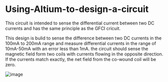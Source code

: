 # Using-Altium-to-design-a-circuit
This circuit is intended to sense the differential current between two DC currents and has the same principle as the GFCI cricuit. 

This design is bulid to sense the difference between two DC currents in the 100mA  to  200mA range and measure differential currents in  the  range  of  10mA-50mA with an error less than 1mA. the circuit should sense  the  magnetic  field  form  two  coils  with  currents  flowing in the opposite direction. If the currents match exactly, the net field from the co-wound coil will be zero. 

![image](https://user-images.githubusercontent.com/88007099/129775978-dc015bbc-ade2-475b-b1fd-576fd5b6408d.png)

